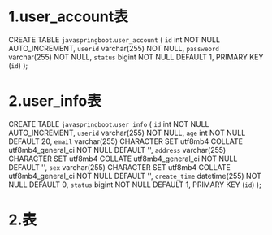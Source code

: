 # 1.user_account表

CREATE TABLE `javaspringboot`.`user_account`  (
  `id` int NOT NULL AUTO_INCREMENT,
  `userid` varchar(255) NOT NULL,
  `passweord` varchar(255) NOT NULL,
  `status` bigint NOT NULL DEFAULT 1,
  PRIMARY KEY (`id`)
);

# 2.user_info表

CREATE TABLE `javaspringboot`.`user_info`  (
  `id` int NOT NULL AUTO_INCREMENT,
  `userid` varchar(255) NOT NULL,
  `age` int NOT NULL DEFAULT 20,
  `email` varchar(255) CHARACTER SET utf8mb4 COLLATE utf8mb4_general_ci NOT NULL DEFAULT '',
  `address` varchar(255) CHARACTER SET utf8mb4 COLLATE utf8mb4_general_ci NOT NULL DEFAULT '',
  `sex` varchar(255) CHARACTER SET utf8mb4 COLLATE utf8mb4_general_ci NOT NULL DEFAULT '',
  `create_time` datetime(255) NOT NULL DEFAULT 0,
  `status` bigint NOT NULL DEFAULT 1,
  PRIMARY KEY (`id`)
);

# 2.表